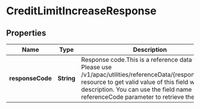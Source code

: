 # CreditLimitIncreaseResponse

## Properties
Name | Type | Description | Notes
------------ | ------------- | ------------- | -------------
**responseCode** | **String** | Response code.This is a reference data field. Please use /v1/apac/utilities/referenceData/{responseCode} resource to get valid value of this field with description. You can use the field name as the referenceCode parameter to retrieve the values. |  [optional]
